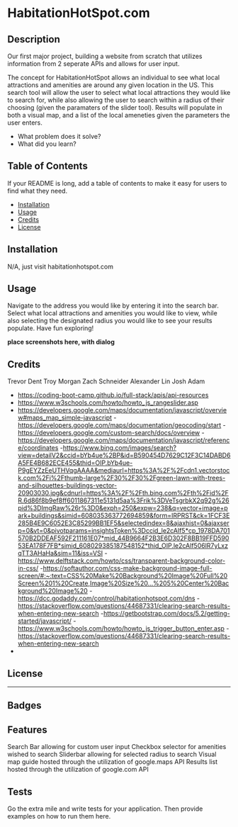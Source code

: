# HabitationHotSpot.com 

## Description

Our first major project, building a website from scratch that utilizes information from 2 seperate APIs and allows for user input. 

The concept for HabitationHotSpot allows an individual to see what local attractions and amenities are around any given location in the US. This search tool will allow the user to select what local attractions they would like to search for, while also allowing the user to search within a radius of their choosing (given the paramaters of the slider tool). Results will populate in both a visual map, and a list of the local ameneties given the parameters the user enters.

- What problem does it solve?
- What did you learn?

## Table of Contents 

If your README is long, add a table of contents to make it easy for users to find what they need.

- [Installation](#installation)
- [Usage](#usage)
- [Credits](#credits)
- [License](#license)

## Installation

N/A, just visit habitationhotspot.com 

## Usage

Navigate to the address you would like by entering it into the search bar. Select what local attractions and amenities you would like to view, while also selecting the designated radius you would like to see your results populate. Have fun exploring! 

**place screenshots here, with dialog**

## Credits

Trevor Dent
Troy Morgan
Zach Schneider 
Alexander Lin
Josh Adam


- https://coding-boot-camp.github.io/full-stack/apis/api-resources
- https://www.w3schools.com/howto/howto_js_rangeslider.asp
- https://developers.google.com/maps/documentation/javascript/overview#maps_map_simple-javascript
-https://developers.google.com/maps/documentation/geocoding/start
-https://developers.google.com/custom-search/docs/overview
-https://developers.google.com/maps/documentation/javascript/reference/coordinates
-https://www.bing.com/images/search?view=detailV2&ccid=bYb4ue%2BP&id=B590454D7629C12F3C14DABD6A5FE4B682ECE455&thid=OIP.bYb4ue-P9gEYZzEeUTHVqgAAAA&mediaurl=https%3A%2F%2Fcdn1.vectorstock.com%2Fi%2Fthumb-large%2F30%2F30%2Fgreen-lawn-with-trees-and-silhouettes-buildings-vector-20903030.jpg&cdnurl=https%3A%2F%2Fth.bing.com%2Fth%2Fid%2FR.6d86f8b9ef8ff6011867311e5131d5aa%3Frik%3DVeTsgrbkX2q92g%26pid%3DImgRaw%26r%3D0&exph=250&expw=238&q=vector+image+park+buildings&simid=608035363772694859&form=IRPRST&ck=1FCF3E285B4E9C6052E3C85299BB1EF5&selectedindex=8&ajaxhist=0&ajaxserp=0&vt=0&pivotparams=insightsToken%3Dccid_le2cAlf5*cp_1978DA701570B2DDEAF592F211161E07*mid_44B9664F2B3E6D302F8BB19FFD59053EA178F7FB*simid_608029385187548152*thid_OIP.le2cAlf506lR7yLxzqTT3AHaHa&sim=11&iss=VSI
-https://www.delftstack.com/howto/css/transparent-background-color-in-css/
-https://softauthor.com/css-make-background-image-full-screen/#:~:text=CSS%20Make%20Background%20Image%20Full%20Screen%201%20Create,Image%20Size%20...%205%20Center%20Background%20Image%20
-https://dcc.godaddy.com/control/habitationhotspot.com/dns
-https://stackoverflow.com/questions/44687331/clearing-search-results-when-entering-new-search
-https://getbootstrap.com/docs/5.2/getting-started/javascript/
-https://www.w3schools.com/howto/howto_js_trigger_button_enter.asp
-https://stackoverflow.com/questions/44687331/clearing-search-results-when-entering-new-search
-


## License



---


## Badges


## Features

Search Bar allowing for custom user input
Checkbox selector for amenities wished to search
Sliderbar allowing for selected radius to search
Visual map guide hosted through the utilization of google.maps API
Results list hosted through the utilization of google.com API


## Tests

Go the extra mile and write tests for your application. Then provide examples on how to run them here.
